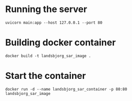# Running the server
```
uvicorn main:app --host 127.0.0.1 --port 80
```
# Building docker container
```
docker build -t landsbjorg_sar_image .
```
# Start the container
```
docker run -d --name landsbjorg_sar_container -p 80:80 landsbjorg_sar_image
```